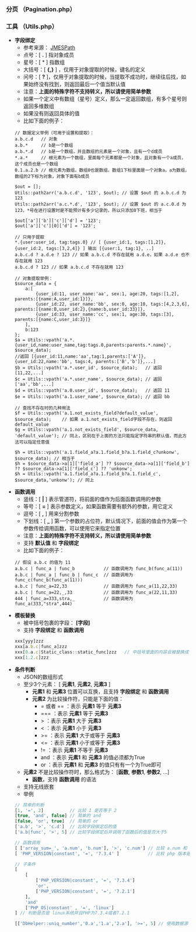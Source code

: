 ### 分页 （Pagination.php）

### 工具 （Utils.php）
- **字段绑定**
    - 参考来源： [JMESPath](http://jmespath.org/tutorial.html)
    - 点号：[ **.** ] 指对象成员
    - 星号：[ * ] 指数组
    - 大括号：[ **\{,\}** ] ，仅用于对象提取的时候，键名的定义
    - 问号：[ **?** ]，仅用于对象提取的时候，当提取不成功时，继续往后找，如果始终没有找到，则返回最后一个值当默认值
    - 注意：**上面的特殊字符不支持转义，所以请使用简单参数**
    - 如果一个定义中有数组（星号）定义，那么一定返回数组，有多个星号则返回多维数组
    - 如果没有则返回具体的值
    - 比如下面的例子：
    ```text
    // 数据定义举例（可用于设置和提取）：
    a.b.c.d   // 对象
    a.b.*     // b是一个数组
    a.b.*.d   // b是一个数组，并且数组的元素是一个对象，且有一个d成员
    *.a.*     // 根元素为一个数组，里面每个元素都是一个对象，且对象有一个a成员，这个成员也是一个数组
    0.1.a.2.b // 根元素为数组，数组0也是数组，数组1下标里面是一个对象a，a为数组，数组的2下标为对象，对象下面有b成员
    
    $out = [];
    Utils::path2arr('a.b.c.d', '123', $out); // 设置 $out 的 a.b.c.d 为 123
    Utils::path2arr('a.c.*.d', '123', $out); // 设置 $out 的 a.c.0.d 为 123，*号在进行设置时是不能预计有多少记录的，所以只添加0下班，相当于

    $out['a']['b']['c']['d'] = '123';
    $out['a']['c'][0]['d'] = '123';

    // 只用于提取
    *.{user:user_id, tag:tags.0} // [ {user_id:1, tags:[1,2]}, {user_id:2, tags:[3,2,4]} ] 输出 [{user:1, tag:1}, ..]
    a.b.c.d ? a.d.e ? 123 // 如果 a.b.c.d 不存在就用 a.d.e，如果 a.d.e 也不存在就用 123
    a.b.c.d ? 123 // 如果 a.b.c.d 不存在就用 123
    
    // 对象提取举例：
    $source_data = {
        a:[
            {user_id:11, user_name:'aa', sex:1, age:20, tags:[1,2],     parents:[{name:A,user_id:1}]},
            {user_id:22, user_name:'bb', sex:0, age:10, tags:[4,2,3,6], parents:[{name:B,user_id:2},{name:b,user_id:33}]},
            {user_id:33, user_name:'cc', sex:1, age:30, tags:[3],       parents:[{name:C,user_id:3}]}
        ],
        b:123
    };
    $a = Utils::vpath('a.*.{user_id,name:user_name,tag:tags.0,parents:parents.*.name}', $source_data); 
    //返回 [{user_id:11,name:'aa',tag:1,parents:['A']},{user_id:22,name:'bb', tags:4, parents:['B','b']},...]
    $b = Utils::vpath('a.*.user_id', $source_data);   // 返回 [11,22,...]
    $c = Utils::vpath('a.*.user_name', $source_data); // 返回 ['aa','bb',...]
    $d = Utils::vpath('a.0.user_id', $source_data);   // 返回 11
    $e = Utils::vpath('a.1.user_name', $source_data); // 返回 bb
    
    // 查找不存在时的几种用法
    $f = Utils::vpath('a.1.not_exists_field?default_value', $source_data);    // 如果 a.1.not_exists_field字段不存在，则返回 default_value
    $g = Utils::vpath('a.1.not_exists_field', $source_data, 'default_value'); // 同上，区别在于上面的方法只能指定字符串的默认值，而此方法可以指定任意值

    $h = Utils::vpath('a.1.field_a?a.1.field_b?a.1.field_c?unkonw', $source_data); // 相当于
    $h = $source_data->a[1]['field_a'] ?? $source_data->a[1]['field_b'] ?? $source_data->a[1]['field_c'] ?? 'unkonw';
    $h = Utils::vpath('a.1.field_a?a.1.field_b?a.1.field_c', $source_data,'unkonw'); // 同上
    ```
- **函数调用**
    - 竖线：[ **|** ] 表示管道符，将前面的值作为后面函数调用的参数
    - 等号：[ **\=** ] 表示参数定义，如果函数需要有额外的参数，用它定义
    - 逗号：[ **,** ] 用来分割参数
    - 下划线：[ **\_** ] 第一个参数的占位符，默认情况下，前面的值会作为第一个参数传给调用函数，可以使用它来指定位置
    - 注意：**上面的特殊字符不支持转义，所以请使用简单参数**
    - 支持 **默认值** 和 **字段绑定**
    - 比如下面的例子：
    ```text
    // 假设 a.b.c 的值为 11
    a.b.c | func_a | func_b           // 函数调用为 func_b(func_a(11))
    a.b.c | func_a | func_b | func_c  // 函数调用为 func_c(func_b(func_a(11)))
    a.b.c | func_a=22,33              // 函数调用为 func_a(11,22,33)
    a.b.c | func_a=22,_,33            // 函数调用为 func_a(22,11,33)
    444 | func_a=333,stra,_           // 函数调用为 func_a(333,"stra",444)
    ```
- **模板替换**
    - 被中括号包裹的字段：  **[字段]** 
    - 支持 **字段绑定** 和 **函数调用** 
    ```js
    xxx[yyy]zzz
    xxx[a.b.c|func_a]zzz
    xxx[0.a.c|Static_class::static_func]zzz   // 中括号里面的内容会被替换成   字段绑定+函数调用   后的值
    xxx[1.2.c]zzz
    ```
- **条件判断**
    - JSON的数组形式
    - 至少3个元素： \[ **元素1**, **元素2**, **元素3** \]
        - **元素1** 和 **元素3** 位置可以互换，且支持 **字段绑定** 和 **函数调用** 
        - **元素2** 为比较操作符，只能是下面的值：
            - = 或者 == ：表示 **元素1** 等于 **元素3**
            - === ：表示 **元素1** 等于 **元素3**
            - \> ：表示 **元素1** 大于 **元素3**
            - \<  ：表示 **元素1** 小于 **元素3**
            - \>= ：表示 **元素1** 大于或等于 **元素3**
            - <= ：表示 **元素1** 小于或等于 **元素3**
            - != ：表示 **元素1** 不等于 **元素3**
            - and ：表示 **元素1** 和 **元素3** 的值必须都为True
            - or ：表示 **元素1** 和 **元素3** 的值只有有一个为True即可
    -  **元素2** 不是比较操作符时，那么格式为： \[**函数**, **参数1**, **参数2**, ...\]
        - **函数**，支持 **函数调用** 的语法
    - 支持无线嵌套
    - 举例
    ```php
    // 简单的判断
    [1, '=', 2]          // 比较 1 是否等于 2
    [true, 'and', false] // 简单的 and
    [false, 'or', true]  // 简单的 or
    ['a.b', '>', 'c.d']  // 比较字段绑定后的值
    ['a.b|func', '>', 5] // 比较字段绑定后并调用了函数后的值是否大于5
    
    // 函数调用
    [ ['array_sum=_', 'a.num', 'b.num'], '>', 'c.num'] // 比较 a.num 和 b.num 的值之和是否大于 c.num
    [ 'PHP_VERSION|constant', '=', '7.3.4' ]           // 比较 php 版本是否等于 7.3.4
    
    // 子条件
    [
        [
            ['PHP_VERSION|constant', '=', '7.3.4']
            'or',
            ['PHP_VERSION|constant', '=', '7.2.1']
        ],
        'and'
        ['PHP_OS|constant' , '=', 'linux']
    ] // 判断是否是 linux系统并且PHP为7.3.4或者7.2.1
    
    [['DbHelper::uniq_number','0.a','1.a','2.a'], '>=', 5] // 使用数据源 0.a+1.a+2.a 在数据库里面做唯一查询出的记录时，是否 >= 5 
    ```


